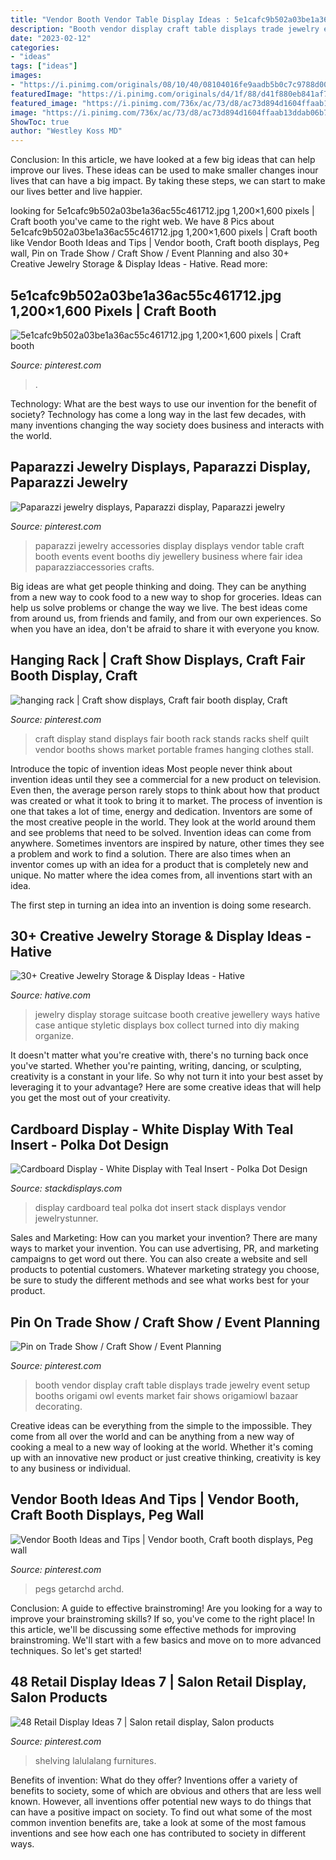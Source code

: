 ```yaml
---
title: "Vendor Booth Vendor Table Display Ideas : 5e1cafc9b502a03be1a36ac55c461712.jpg 1,200×1,600 Pixels"
description: "Booth vendor display craft table displays trade jewelry event setup booths origami owl events market fair shows origamiowl bazaar decorating"
date: "2023-02-12"
categories:
- "ideas"
tags: ["ideas"]
images:
- "https://i.pinimg.com/originals/08/10/40/08104016fe9aadb5b0c7c9788d00e5ab.jpg"
featuredImage: "https://i.pinimg.com/originals/d4/1f/88/d41f880eb841af7e82957bae84875c26.jpg"
featured_image: "https://i.pinimg.com/736x/ac/73/d8/ac73d894d1604ffaab13ddab06b7c799--paparazzi-jewelry-paparazzi-accessories.jpg"
image: "https://i.pinimg.com/736x/ac/73/d8/ac73d894d1604ffaab13ddab06b7c799--paparazzi-jewelry-paparazzi-accessories.jpg"
ShowToc: true
author: "Westley Koss MD"
---
```



Conclusion:
In this article, we have looked at a few big ideas that can help improve our lives. These ideas can be used to make smaller changes inour lives that can have a big impact. By taking these steps, we can start to make our lives better and live happier.

	

		
looking for 5e1cafc9b502a03be1a36ac55c461712.jpg 1,200×1,600 pixels | Craft booth you've came to the right web. We have 8 Pics about 5e1cafc9b502a03be1a36ac55c461712.jpg 1,200×1,600 pixels | Craft booth like Vendor Booth Ideas and Tips | Vendor booth, Craft booth displays, Peg wall, Pin on Trade Show / Craft Show / Event Planning and also 30+ Creative Jewelry Storage &amp; Display Ideas - Hative. Read more:
		
    
## 5e1cafc9b502a03be1a36ac55c461712.jpg 1,200×1,600 Pixels | Craft Booth

<img loading=lazy src="http://media-cache-ak0.pinimg.com/1200x/5e/1c/af/5e1cafc9b502a03be1a36ac55c461712.jpg" onerror="this.onerror=null;this.src='https://tse1.mm.bing.net/th?id=OIP.I293wiQc9JQM73_NG9_CiwHaJ4&amp;pid=15.1';" alt="5e1cafc9b502a03be1a36ac55c461712.jpg 1,200×1,600 pixels | Craft booth">

_Source: pinterest.com_

>. 

	

Technology: What are the best ways to use our invention for the benefit of society?
Technology has come a long way in the last few decades, with many inventions changing the way society does business and interacts with the world.

    
## Paparazzi Jewelry Displays, Paparazzi Display, Paparazzi Jewelry

<img loading=lazy src="https://i.pinimg.com/736x/ac/73/d8/ac73d894d1604ffaab13ddab06b7c799--paparazzi-jewelry-paparazzi-accessories.jpg" onerror="this.onerror=null;this.src='https://tse4.mm.bing.net/th?id=OIP.zllf3j_qtXXjT9KYo4Ed2QHaJ6&amp;pid=15.1';" alt="Paparazzi jewelry displays, Paparazzi display, Paparazzi jewelry">

_Source: pinterest.com_

>paparazzi jewelry accessories display displays vendor table craft booth events event booths diy jewellery business where fair idea paparazziaccessories crafts. 

	

Big ideas are what get people thinking and doing. They can be anything from a new way to cook food to a new way to shop for groceries. Ideas can help us solve problems or change the way we live. The best ideas come from around us, from friends and family, and from our own experiences. So when you have an idea, don't be afraid to share it with everyone you know.

    
## Hanging Rack | Craft Show Displays, Craft Fair Booth Display, Craft

<img loading=lazy src="https://i.pinimg.com/originals/08/10/40/08104016fe9aadb5b0c7c9788d00e5ab.jpg" onerror="this.onerror=null;this.src='https://tse3.mm.bing.net/th?id=OIP.JOD3a0yijR-QG0X5GR-RLwHaJ3&amp;pid=15.1';" alt="hanging rack | Craft show displays, Craft fair booth display, Craft">

_Source: pinterest.com_

>craft display stand displays fair booth rack stands racks shelf quilt vendor booths shows market portable frames hanging clothes stall. 

	

Introduce the topic of invention ideas
Most people never think about invention ideas until they see a commercial for a new product on television. Even then, the average person rarely stops to think about how that product was created or what it took to bring it to market. The process of invention is one that takes a lot of time, energy and dedication. Inventors are some of the most creative people in the world. They look at the world around them and see problems that need to be solved.
Invention ideas can come from anywhere. Sometimes inventors are inspired by nature, other times they see a problem and work to find a solution. There are also times when an inventor comes up with an idea for a product that is completely new and unique. No matter where the idea comes from, all inventions start with an idea.

The first step in turning an idea into an invention is doing some research.

    
## 30+ Creative Jewelry Storage &amp; Display Ideas - Hative

<img loading=lazy src="http://hative.com/wp-content/uploads/2015/01/jewelry-storage-display-ideas/35-vintage-suitcase-jewelry-storage.jpg" onerror="this.onerror=null;this.src='https://tse2.mm.bing.net/th?id=OIP.-n6g8CTWpb8rThBtSNvKlAHaJ4&amp;pid=15.1';" alt="30+ Creative Jewelry Storage &amp; Display Ideas - Hative">

_Source: hative.com_

>jewelry display storage suitcase booth creative jewellery ways hative case antique styletic displays box collect turned into diy making organize. 

	

It doesn't matter what you're creative with, there's no turning back once you've started. Whether you're painting, writing, dancing, or sculpting, creativity is a constant in your life. So why not turn it into your best asset by leveraging it to your advantage? Here are some creative ideas that will help you get the most out of your creativity.

    
## Cardboard Display - White Display With Teal Insert - Polka Dot Design

<img loading=lazy src="http://cdn.shopify.com/s/files/1/0286/5340/products/Sprint-stack-displays-teal_b016b9c4-5fcf-4e5a-b64f-2ced4caab784_800x.jpg?v=1484254829" onerror="this.onerror=null;this.src='https://tse4.mm.bing.net/th?id=OIP.Cftjiar2ygf900lLsGy9sQHaHa&amp;pid=15.1';" alt="Cardboard Display - White Display with Teal Insert - Polka Dot Design">

_Source: stackdisplays.com_

>display cardboard teal polka dot insert stack displays vendor jewelrystunner. 

	

Sales and Marketing: How can you market your invention?
There are many ways to market your invention. You can use advertising, PR, and marketing campaigns to get word out there. You can also create a website and sell products to potential customers. Whatever marketing strategy you choose, be sure to study the different methods and see what works best for your product.

    
## Pin On Trade Show / Craft Show / Event Planning

<img loading=lazy src="https://i.pinimg.com/736x/bb/e9/2e/bbe92e64311e73ee606c4c5e6b810eb0--vendor-table-vendor-booth-ideas-display.jpg" onerror="this.onerror=null;this.src='https://tse2.mm.bing.net/th?id=OIP.GqvoAHdv-EA1jYmFsildhQHaJ4&amp;pid=15.1';" alt="Pin on Trade Show / Craft Show / Event Planning">

_Source: pinterest.com_

>booth vendor display craft table displays trade jewelry event setup booths origami owl events market fair shows origamiowl bazaar decorating. 

	

Creative ideas can be everything from the simple to the impossible. They come from all over the world and can be anything from a new way of cooking a meal to a new way of looking at the world. Whether it's coming up with an innovative new product or just creative thinking, creativity is key to any business or individual.

    
## Vendor Booth Ideas And Tips | Vendor Booth, Craft Booth Displays, Peg Wall

<img loading=lazy src="https://i.pinimg.com/736x/3a/18/4c/3a184c9a22e00e2b8625a3e55c9a9aa5.jpg" onerror="this.onerror=null;this.src='https://tse1.mm.bing.net/th?id=OIP.mNrHLMSqahgyPiZjxTneBAHaLH&amp;pid=15.1';" alt="Vendor Booth Ideas and Tips | Vendor booth, Craft booth displays, Peg wall">

_Source: pinterest.com_

>pegs getarchd archd. 

	

Conclusion: A guide to effective brainstroming!
Are you looking for a way to improve your brainstroming skills? If so, you've come to the right place! In this article, we'll be discussing some effective methods for improving brainstroming. We'll start with a few basics and move on to more advanced techniques. So let's get started!

    
## 48 Retail Display Ideas 7 | Salon Retail Display, Salon Products

<img loading=lazy src="https://i.pinimg.com/originals/d4/1f/88/d41f880eb841af7e82957bae84875c26.jpg" onerror="this.onerror=null;this.src='https://tse3.mm.bing.net/th?id=OIP.UQKp6v3taw7oL2dYONL6fwHaKQ&amp;pid=15.1';" alt="48 Retail Display Ideas 7 | Salon retail display, Salon products">

_Source: pinterest.com_

>shelving lalulalang furnitures. 

	

Benefits of invention: What do they offer?
Inventions offer a variety of benefits to society, some of which are obvious and others that are less well known. However, all inventions offer potential new ways to do things that can have a positive impact on society. To find out what some of the most common invention benefits are, take a look at some of the most famous inventions and see how each one has contributed to society in different ways.

